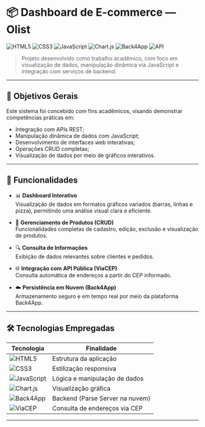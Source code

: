 # 📦 Dashboard de E-commerce — Olist  

![HTML5](https://img.shields.io/badge/HTML5-E34F26?style=flat&logo=html5&logoColor=white)
![CSS3](https://img.shields.io/badge/CSS3-1572B6?style=flat&logo=css3&logoColor=white)
![JavaScript](https://img.shields.io/badge/JavaScript-F7DF1E?style=flat&logo=javascript&logoColor=black)
![Chart.js](https://img.shields.io/badge/Chart.js-FF6384?style=flat&logo=chartdotjs&logoColor=white)
![Back4App](https://img.shields.io/badge/Back4App-003A70?style=flat&logo=parse&logoColor=white)
![API](https://img.shields.io/badge/API%20REST-009688?style=flat&logo=cloudflare&logoColor=white)

> Projeto desenvolvido como trabalho acadêmico, com foco em visualização de dados, manipulação dinâmica via JavaScript e integração com serviços de backend.

---

## 🎯 Objetivos Gerais

Este sistema foi concebido com fins acadêmicos, visando demonstrar competências práticas em:

- Integração com APIs REST;
- Manipulação dinâmica de dados com JavaScript;
- Desenvolvimento de interfaces web interativas;
- Operações CRUD completas;
- Visualização de dados por meio de gráficos interativos.

---

## 🚀 Funcionalidades

- 📊 **Dashboard Interativo**  
  Visualização de dados em formatos gráficos variados (barras, linhas e pizza), permitindo uma análise visual clara e eficiente.

- 💼 **Gerenciamento de Produtos (CRUD)**  
  Funcionalidades completas de cadastro, edição, exclusão e visualização de produtos.

- 🔍 **Consulta de Informações**  
  Exibição de dados relevantes sobre clientes e pedidos.

- 🌐 **Integração com API Pública (ViaCEP)**  
  Consulta automática de endereços a partir do CEP informado.

- ☁️ **Persistência em Nuvem (Back4App)**  
  Armazenamento seguro e em tempo real por meio da plataforma Back4App.

---
## 🛠️ Tecnologias Empregadas

| Tecnologia | Finalidade |
|------------|------------|
| ![HTML5](https://img.shields.io/badge/-HTML5-E34F26?logo=html5&logoColor=white&style=flat) | Estrutura da aplicação |
| ![CSS3](https://img.shields.io/badge/-CSS3-1572B6?logo=css3&logoColor=white&style=flat) | Estilização responsiva |
| ![JavaScript](https://img.shields.io/badge/-JavaScript-F7DF1E?logo=javascript&logoColor=black&style=flat) | Lógica e manipulação de dados |
| ![Chart.js](https://img.shields.io/badge/-Chart.js-FF6384?logo=chartdotjs&logoColor=white&style=flat) | Visualização gráfica |
| ![Back4App](https://img.shields.io/badge/-Back4App-003A70?logo=parse&logoColor=white&style=flat) | Backend (Parse Server na nuvem) |
| ![ViaCEP](https://img.shields.io/badge/-ViaCEP-009688?logo=mapbox&logoColor=white&style=flat) | Consulta de endereços via CEP |

---